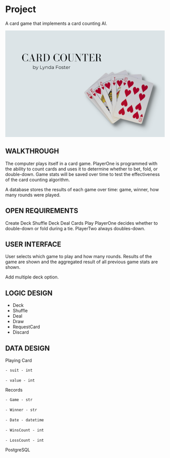 # Project

A card game that implements a card counting AI. 

![My App](./app.png)

## WALKTHROUGH

The computer plays itself in a card game. PlayerOne is programmed with the ability to count cards and uses it to determine whether to bet, fold, or double-down. Game stats will be saved over time to test the effectiveness of the card counting algorithm. 

A database stores the results of each game over time: game, winner, how many rounds were played. 

## OPEN REQUIREMENTS

Create Deck
Shuffle Deck
Deal Cards
Play
PlayerOne decides whether to double-down or fold during a tie.
PlayerTwo always doubles-down. 


## USER INTERFACE

User selects which game to play and how many rounds. Results of the game are shown and the aggregated result of all previous game stats are shown. 

Add multiple deck option.

## LOGIC DESIGN

- Deck
- Shuffle
- Deal
- Draw
- RequestCard
- Discard

## DATA DESIGN

Playing Card
	
	- suit - int

	- value - int

Records

	- Game - str

	- Winner - str

	- Date - datetime

	- WinsCount - int

	- LossCount - int

PostgreSQL


